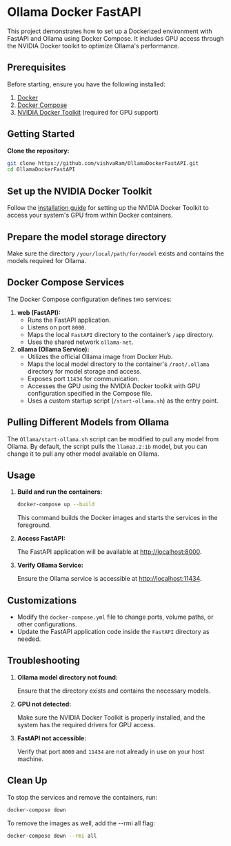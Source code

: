 # Ollama Docker FastAPI

This project demonstrates how to set up a Dockerized environment with FastAPI and Ollama using Docker Compose. It includes GPU access through the NVIDIA Docker toolkit to optimize Ollama's performance.

## Prerequisites

Before starting, ensure you have the following installed:

1. [Docker](https://docs.docker.com/get-docker/)
2. [Docker Compose](https://docs.docker.com/compose/install/)
3. [NVIDIA Docker Toolkit](https://docs.nvidia.com/datacenter/cloud-native/container-toolkit/install-guide.html) (required for GPU support)

## Getting Started

 **Clone the repository:**

   ```bash
   git clone https://github.com/vishvaRam/OllamaDockerFastAPI.git
   cd OllamaDockerFastAPI
   ```
   ## Set up the NVIDIA Docker Toolkit

Follow the [installation guide](https://docs.nvidia.com/datacenter/cloud-native/container-toolkit/install-guide.html) for setting up the NVIDIA Docker Toolkit to access your system's GPU from within Docker containers.

## Prepare the model storage directory

Make sure the directory `/your/local/path/for/model` exists and contains the models required for Ollama.

## Docker Compose Services

The Docker Compose configuration defines two services:

1. **web (FastAPI):**
   - Runs the FastAPI application.
   - Listens on port `8000`.
   - Maps the local `FastAPI` directory to the container’s `/app` directory.
   - Uses the shared network `ollama-net`.
2. **ollama (Ollama Service):**
   - Utilizes the official Ollama image from Docker Hub.
   - Maps the local model directory to the container's `/root/.ollama` directory for model storage and access.
   - Exposes port `11434` for communication.
   - Accesses the GPU using the NVIDIA Docker toolkit with GPU configuration specified in the Compose file.
   - Uses a custom startup script (`/start-ollama.sh`) as the entry point.

## Pulling Different Models from Ollama

The `Ollama/start-ollama.sh` script can be modified to pull any model from Ollama. By default, the script pulls the `llama3.2:1b` model, but you can change it to pull any other model available on Ollama.


## Usage

1. **Build and run the containers:**

   ```bash
   docker-compose up --build
   ```

   This command builds the Docker images and starts the services in the foreground.

2. **Access FastAPI:**

   The FastAPI application will be available at [http://localhost:8000](http://localhost:8000).

3. **Verify Ollama Service:**

   Ensure the Ollama service is accessible at [http://localhost:11434](http://localhost:11434).

## Customizations

- Modify the `docker-compose.yml` file to change ports, volume paths, or other configurations.
- Update the FastAPI application code inside the `FastAPI` directory as needed.

## Troubleshooting

1. **Ollama model directory not found:**

   Ensure that the directory exists and contains the necessary models.

2. **GPU not detected:**

   Make sure the NVIDIA Docker Toolkit is properly installed, and the system has the required drivers for GPU access.

3. **FastAPI not accessible:**

   Verify that port `8000` and `11434` are not already in use on your host machine.

## Clean Up

To stop the services and remove the containers, run:

```bash
docker-compose down
```
To remove the images as well, add the --rmi all flag:

```bash
docker-compose down --rmi all

